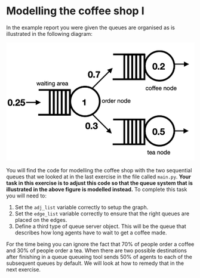# Modelling the coffee shop I

In the example report you were given the queues are organised as is illustrated in the following diagram:

![](coffee-shop.png)

You will find the code for modelling the coffee shop with the two sequential queues that we looked at in the last exercise in the file called `main.py`.  __Your task in this exercise is to adjust this code so that the queue system that is illustrated in the above figure is modelled instead.__  To complete this task you will need to:

1. Set the `adj_list` variable correctly to setup the graph.
2. Set the `edge_list` variable correctly to ensure that the right queues are placed on the edges.
3. Define a third type of queue server object.  This will be the queue that describes how long agents have to wait to get a coffee made.

For the time being you can ignore the fact that 70% of people order a coffee and 30% of people order a tea.  When there are two possible destinations after finishing in a queue queueing tool sends 50% of agents to each of the subsequent queues by default.  We will look at how to remedy that in the next exercise.
